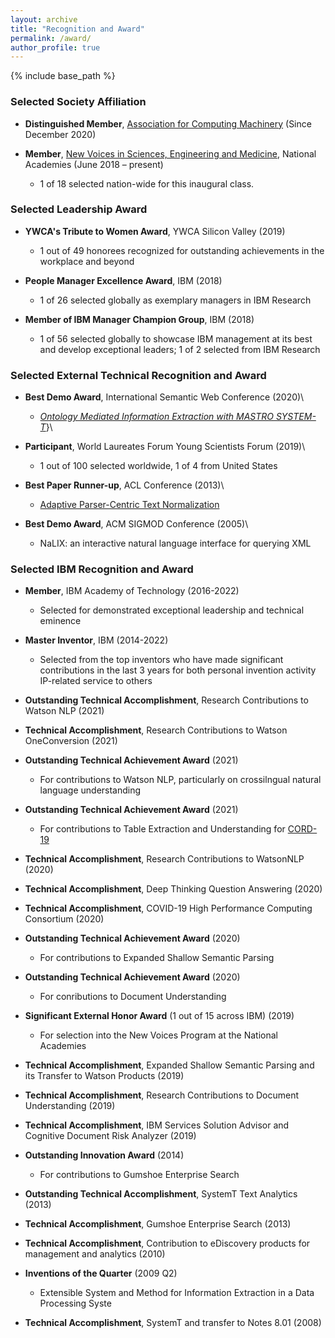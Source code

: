 ```yaml
---
layout: archive
title: "Recognition and Award"
permalink: /award/
author_profile: true
---
```


{% include base_path %}

### Selected Society Affiliation 

- **Distinguished Member**, [Association for Computing Machinery](https://www.acm.org/media-center/2020/december/distinguished-members-2020) (Since December 2020)

- **Member**, [New Voices in Sciences, Engineering and Medicine](http://www.nationalacademies.org/newvoices/), National Academies (June 2018 – present)
  - 1 of 18 selected nation-wide for this inaugural class.

### Selected Leadership Award

- **YWCA's Tribute to Women Award**, YWCA Silicon Valley (2019)
  - 1 out of 49 honorees recognized for outstanding achievements in the workplace and beyond

- **People Manager Excellence Award**, IBM (2018)
  - 1 of 26 selected globally as exemplary managers in IBM Research

- **Member of IBM Manager Champion Group**, IBM (2018)
   - 1 of 56 selected globally to showcase IBM management at its best and develop exceptional leaders; 1 of 2 selected from IBM Research

### Selected External Technical Recognition and Award

- **Best Demo Award**, International Semantic Web Conference (2020)\\
  - _[Ontology Mediated Information Extraction with MASTRO SYSTEM-T](http://ceur-ws.org/Vol-2721/paper564.pdf)_}\\

- **Participant**, World Laureates Forum Young Scientists Forum (2019)\\
  - 1 out of 100 selected worldwide, 1 of 4 from United States

- **Best Paper Runner-up**, ACL Conference (2013)\\
  - [Adaptive Parser-Centric Text Normalization](https://aclanthology.org/P13-1114.pdf)

- **Best Demo Award**, ACM SIGMOD Conference (2005)\\
  - NaLIX: an interactive natural language interface for querying XML

### Selected IBM Recognition and Award

- **Member**, IBM Academy of Technology (2016-2022)
  - Selected for demonstrated exceptional leadership and technical eminence

- **Master Inventor**, IBM (2014-2022)
  - Selected from the top inventors who have made significant contributions in the last 3 years for both personal invention activity IP-related service to others

- **Outstanding Technical Accomplishment**, Research Contributions to Watson NLP (2021)
  
- **Technical Accomplishment**, Research Contributions to Watson OneConversion (2021)

- **Outstanding Technical Achievement Award** (2021)
  - For contributions to Watson NLP, particularly on crossilngual natural language understanding
  
- **Outstanding Technical Achievement Award** (2021)
  - For contributions to Table Extraction and Understanding for [CORD-19](https://allenai.org/data/cord-19)

- **Technical Accomplishment**, Research Contributions to WatsonNLP (2020)

- **Technical Accomplishment**, Deep Thinking Question Answering (2020)

- **Technical Accomplishment**, COVID-19 High Performance Computing Consortium (2020)

- **Outstanding Technical Achievement Award** (2020)
  - For contributions to Expanded Shallow Semantic Parsing 

- **Outstanding Technical Achievement Award** (2020)
  - For conributions to Document Understanding

- **Significant External Honor Award** (1 out of 15 across IBM) (2019)
  - For selection into the New Voices Program at the National Academies

- **Technical Accomplishment**, Expanded Shallow Semantic Parsing and its Transfer to Watson Products (2019)

- **Technical Accomplishment**, Research Contributions to Document Understanding (2019)

- **Technical Accomplishment**, IBM Services Solution Advisor and Cognitive Document Risk Analyzer (2019)

- **Outstanding Innovation Award** (2014)
  - For contributions to Gumshoe Enterprise Search

- **Outstanding Technical Accomplishment**, SystemT Text Analytics (2013)

- **Technical Accomplishment**, Gumshoe Enterprise Search (2013)

- **Technical Accomplishment**, Contribution to eDiscovery products for management and analytics (2010)

- **Inventions of the Quarter** (2009 Q2)
  - Extensible System and Method for Information Extraction in a Data Processing Syste

- **Technical Accomplishment**, SystemT and transfer to Notes 8.01 (2008)



<!-- The Outstanding Accomplishments celebrate projects, teams and individuals, which demonstrated exemplary
teamwork, reuse and technical or professional excellence leading to high business and/or scientific impact.-->
